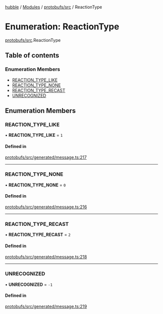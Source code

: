 [hubble](../README.md) / [Modules](../modules.md) / [protobufs/src](../modules/protobufs_src.md) / ReactionType

# Enumeration: ReactionType

[protobufs/src](../modules/protobufs_src.md).ReactionType

## Table of contents

### Enumeration Members

- [REACTION\_TYPE\_LIKE](protobufs_src.ReactionType.md#reaction_type_like)
- [REACTION\_TYPE\_NONE](protobufs_src.ReactionType.md#reaction_type_none)
- [REACTION\_TYPE\_RECAST](protobufs_src.ReactionType.md#reaction_type_recast)
- [UNRECOGNIZED](protobufs_src.ReactionType.md#unrecognized)

## Enumeration Members

### REACTION\_TYPE\_LIKE

• **REACTION\_TYPE\_LIKE** = ``1``

#### Defined in

[protobufs/src/generated/message.ts:217](https://github.com/vinliao/hubble/blob/f898740/packages/protobufs/src/generated/message.ts#L217)

___

### REACTION\_TYPE\_NONE

• **REACTION\_TYPE\_NONE** = ``0``

#### Defined in

[protobufs/src/generated/message.ts:216](https://github.com/vinliao/hubble/blob/f898740/packages/protobufs/src/generated/message.ts#L216)

___

### REACTION\_TYPE\_RECAST

• **REACTION\_TYPE\_RECAST** = ``2``

#### Defined in

[protobufs/src/generated/message.ts:218](https://github.com/vinliao/hubble/blob/f898740/packages/protobufs/src/generated/message.ts#L218)

___

### UNRECOGNIZED

• **UNRECOGNIZED** = ``-1``

#### Defined in

[protobufs/src/generated/message.ts:219](https://github.com/vinliao/hubble/blob/f898740/packages/protobufs/src/generated/message.ts#L219)
